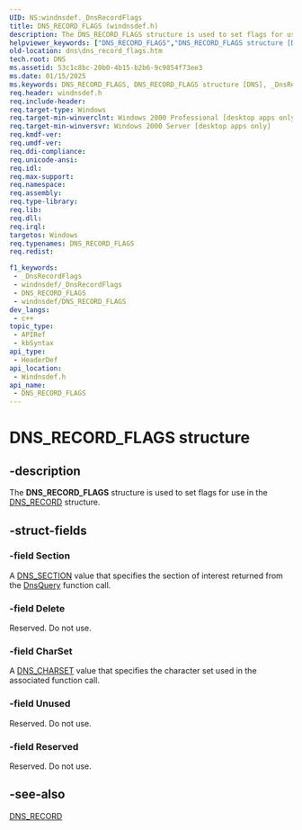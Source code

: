 ```yaml
---
UID: NS:windnsdef._DnsRecordFlags
title: DNS_RECORD_FLAGS (windnsdef.h)
description: The DNS_RECORD_FLAGS structure is used to set flags for use in the DNS_RECORD structure.
helpviewer_keywords: ["DNS_RECORD_FLAGS","DNS_RECORD_FLAGS structure [DNS]","_DnsRecordFlags","_dns_dns_record_flags","dns.dns_record_flags","windnsdef/DNS_RECORD_FLAGS"]
old-location: dns\dns_record_flags.htm
tech.root: DNS
ms.assetid: 53c1c8bc-20b0-4b15-b2b6-9c9854f73ee3
ms.date: 01/15/2025
ms.keywords: DNS_RECORD_FLAGS, DNS_RECORD_FLAGS structure [DNS], _DnsRecordFlags, _dns_dns_record_flags, dns.dns_record_flags, windnsdef/DNS_RECORD_FLAGS
req.header: windnsdef.h
req.include-header: 
req.target-type: Windows
req.target-min-winverclnt: Windows 2000 Professional [desktop apps only]
req.target-min-winversvr: Windows 2000 Server [desktop apps only]
req.kmdf-ver: 
req.umdf-ver: 
req.ddi-compliance: 
req.unicode-ansi: 
req.idl: 
req.max-support: 
req.namespace: 
req.assembly: 
req.type-library: 
req.lib: 
req.dll: 
req.irql: 
targetos: Windows
req.typenames: DNS_RECORD_FLAGS
req.redist: 

f1_keywords:
 - _DnsRecordFlags
 - windnsdef/_DnsRecordFlags
 - DNS_RECORD_FLAGS
 - windnsdef/DNS_RECORD_FLAGS
dev_langs:
 - c++
topic_type:
 - APIRef
 - kbSyntax
api_type:
 - HeaderDef
api_location:
 - Windnsdef.h
api_name:
 - DNS_RECORD_FLAGS
---
```


# DNS_RECORD_FLAGS structure


## -description

The 
<b>DNS_RECORD_FLAGS</b> structure is used to set flags for use in the 
<a href="/windows/win32/api/windnsdef/ns-windnsdef-dns_recorda">DNS_RECORD</a> structure.

## -struct-fields

### -field Section

A <a href="/windows/win32/api/windnsdef/ne-windnsdef-dns_section">DNS_SECTION</a> value that specifies the section of interest returned from the 
<a href="/windows/win32/api/windnsdef/nf-windns-dnsquery_a">DnsQuery</a> function call.

### -field Delete

Reserved. Do not use.

### -field CharSet

A <a href="/windows/win32/api/windnsdef/ne-windnsdef-dns_charset">DNS_CHARSET</a> value that specifies the character set used in the associated function call.

### -field Unused

Reserved. Do not use.

### -field Reserved

Reserved. Do not use.

## -see-also

<a href="/windows/win32/api/windnsdef/ns-windnsdef-dns_recorda">DNS_RECORD</a>